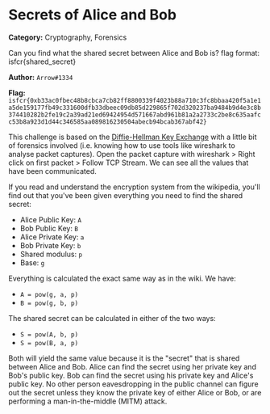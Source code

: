 # Secrets of Alice and Bob

**Category:** Cryptography, Forensics

Can you find what the shared secret between Alice and Bob is?
flag format: isfcr{shared_secret}

**Author:** `Arrow#1334`

**Flag:** `isfcr{0xb33ac0fbec48b8cbca7cb82ff8800339f4023b88a710c3fc8bbaa420f5a1e1a5de159177fb49c331600dfb33dbeec09db85d229865f702d320237ba9484b9d4e3c8b374410282b2fe19c2a39ad21ed69424954d571667abd961b81a2a2733c2be8c635aafcc53b8a923d1d44c346585aa089816230504abecb94bcab367abf42}`



This challenge is based on the [Diffie-Hellman Key Exchange](https://en.wikipedia.org/wiki/Diffie%E2%80%93Hellman_key_exchange) with a little bit of forensics involved (i.e. knowing how to use tools like wireshark to analyse packet captures). Open the packet capture with wireshark > Right click on first packet > Follow TCP Stream. We can see all the values that have been communicated.

If you read and understand the encryption system from the wikipedia, you'll find out that you've been given everything you need to find the shared secret:

- Alice Public Key: `A`
- Bob Public Key: `B`
- Alice Private Key: `a`
- Bob Private Key: `b`
- Shared modulus: `p`
- Base: `g`

Everything is calculated the exact same way as in the wiki. We have:

- `A = pow(g, a, p)`
- `B = pow(g, b, p)`

The shared secret can be calculated in either of the two ways:

- `S = pow(A, b, p)`
- `S = pow(B, a, p)`

Both will yield the same value because it is the "secret" that is shared between Alice and Bob. Alice can find the secret using her private key and Bob's public key. Bob can find the secret using his private key and Alice's public key. No other person eavesdropping in the public channel can figure out the secret unless they know the private key of either Alice or Bob, or are performing a man-in-the-middle (MITM) attack.
